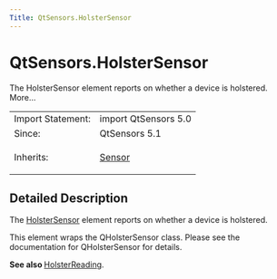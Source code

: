 ```yaml
---
Title: QtSensors.HolsterSensor
---
```


# QtSensors.HolsterSensor

<span class="subtitle"></span>
<!-- $$$HolsterSensor-brief -->
<p>The HolsterSensor element reports on whether a device is holstered. More...</p>
<!-- @@@HolsterSensor -->
<table class="alignedsummary">
<tr><td class="memItemLeft rightAlign topAlign"> Import Statement:</td><td class="memItemRight bottomAlign"> import QtSensors 5.0</td></tr><tr><td class="memItemLeft rightAlign topAlign"> Since:</td><td class="memItemRight bottomAlign">  QtSensors 5.1</td></tr><tr><td class="memItemLeft rightAlign topAlign"> Inherits:</td><td class="memItemRight bottomAlign"> <p><a href="QtSensors.Sensor.md">Sensor</a></p>
</td></tr></table><ul>
</ul>
<!-- $$$HolsterSensor-description -->
<h2 id="details">Detailed Description</h2>
</p>
<p>The <a href="index.html">HolsterSensor</a> element reports on whether a device is holstered.</p>
<p>This element wraps the QHolsterSensor class. Please see the documentation for QHolsterSensor for details.</p>
<p><b>See also </b><a href="QtSensors.HolsterReading.md">HolsterReading</a>.</p>
<!-- @@@HolsterSensor -->
